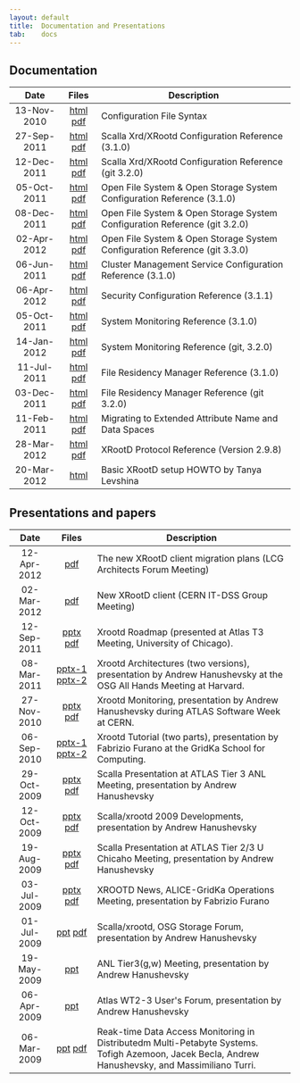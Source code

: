 ```yaml
---
layout: default
title:  Documentation and Presentations
tab:    docs
---
```


Documentation
-------------

|Date       |Files                                                                 |Description                                                                     |
|:---------:|:----------------------------------------------------------------------:|------------------------------------------------------------------------------|
|13-Nov-2010|[html](/doc/prod/Syntax_config.htm) [pdf](/doc/prod/Syntax_config.pdf)  |Configuration File Syntax                                                     |
|27-Sep-2011|[html](/doc/prod/xrd_config.htm) [pdf](/doc/prod/xrd_config.pdf)        |Scalla Xrd/XRootd Configuration Reference (3.1.0)                             |
|12-Dec-2011|[html](/doc/dev/xrd_config.htm) [pdf](/doc/dev/xrd_config.pdf)           |Scalla Xrd/XRootd Configuration Reference (git 3.2.0)                         |
|05-Oct-2011|[html](/doc/prod/ofs_config.htm) [pdf](/doc/prod/ofs_config.pdf)        |Open File System &amp; Open Storage System Configuration Reference (3.1.0)    |
|08-Dec-2011|[html](/doc/dev/ofs_config.htm) [pdf](/doc/dev/ofs_config.pdf)          |Open File System &amp; Open Storage System Configuration Reference (git 3.2.0) |
|02-Apr-2012|[html](/doc/dev-3.3.0/ofs_config.htm) [pdf](/doc/dev-3.3.0/ofs_config.pdf)          |Open File System &amp; Open Storage System Configuration Reference (git 3.3.0) |
|06-Jun-2011|[html](/doc/prod/cms_config.htm) [pdf](/doc/prod/cms_config.pdf)        |Cluster Management Service Configuration Reference (3.1.0)                    |
|06-Apr-2012|[html](/doc/prod/sec_config.htm) [pdf](/doc/prod/sec_config.pdf)        |Security Configuration Reference (3.1.1)                                      |
|05-Oct-2011|[html](/doc/prod/xrd_monitoring.htm) [pdf](/doc/prod/xrd_monitoring.pdf)|System Monitoring Reference (3.1.0)                                           |
|14-Jan-2012|[html](/doc/dev/xrd_monitoring.htm) [pdf](/doc/dev/xrd_monitoring.pdf)  |System Monitoring Reference (git, 3.2.0)                                       |
|11-Jul-2011|[html](/doc/prod/frm_config.htm) [pdf](/doc/prod/frm_config.pdf)        |File Residency Manager Reference (3.1.0)                                      |
|03-Dec-2011|[html](/doc/dev/frm_config.htm) [pdf](/doc/dev/frm_config.pdf)          |File Residency Manager Reference (git 3.2.0)                                  |
|11-Feb-2011|[html](/doc/prod/frm_migr.htm) [pdf](/doc/prod/frm_migr.pdf)            |Migrating to Extended Attribute Name and Data Spaces                          |
|28-Mar-2012|[html](/doc/prod/XRdv298.htm) [pdf](/doc/prod/XRdv298.pdf)              |XRootD Protocol Reference (Version 2.9.8)                                     |
|20-Mar-2012|[html](https://twiki.grid.iu.edu/bin/view/SoftwareTeam/HowToInstallXrootd)|Basic XRootD setup HOWTO by Tanya Levshina|
Presentations and papers
------------------------

|Date       |Files                                                                 |Description                                                       |
|:---------:|:--------------------------------------------------------------------:|------------------------------------------------------------------|
|12-Apr-2012|[pdf](/presentations/20120412_architects_forum_new_xrootd.pdf)|The new XRootD client migration plans (LCG Architects Forum Meeting)|
|02-Mar-2012|[pdf](/presentations/20120302_new_xrootd_client.pdf)|New XRootD client (CERN IT-DSS Group Meeting)|
|12-Sep-2011|[pptx](/presentations/Atlas-T3-1109.pptx) [pdf](/presentations/Atlas-T3-1109.pdf)|Xrootd Roadmap (presented at Atlas T3 Meeting, University of Chicago).|
|08-Mar-2011|[pptx-1](/presentations/OSGAHM_1103.Plenary.pptx) [pptx-2](/presentations/OSGAHM_1103.JointAC.pptx)|Xrootd Architectures (two versions), presentation by Andrew Hanushevsky at the OSG All Hands Meeting at Harvard.|
|27-Nov-2010|[pptx](/presentations/CERN101129.pptx) [pdf](/presentations/CERN101129.pdf)|Xrootd Monitoring, presentation by Andrew Hanushevsky during ATLAS Software Week at CERN.|
|06-Sep-2010|[pptx-1](/presentations/XrdTutorial.pptx) [pptx-2](/presentations/XrdTutorial_part2.pptx)|Xrootd Tutorial (two parts), presentation by Fabrizio Furano at the GridKa School for Computing.|
|29-Oct-2009|[pptx](/presentations/ATLAS_T3M_091029.pptx) [pdf](/presentations/ATLAS_T3M_091029.pdf)|Scalla Presentation at ATLAS Tier 3 ANL Meeting, presentation by Andrew Hanushevsky|
|12-Oct-2009|[pptx](/presentations/CERN_091012.pptx) [pdf](/presentations/CERN_091012.pdf)|Scalla/xrootd 2009 Developments, presentation by Andrew Hanushevsky|
|19-Aug-2009|[pptx](/presentations/ATLAS_T23_090819.pptx) [pdf](/presentations/ATLAS_T23_090819.pdf)|Scalla Presentation at ATLAS Tier 2/3 U Chicaho Meeting, presentation by Andrew Hanushevsky|
|03-Jul-2009|[pptx](/presentations/Furano_AliceGridKa03Jul09.pptx) [pdf](/presentations/Furano_AliceGridKa03Jul09.pdf)|XROOTD News, ALICE-GridKa Operations Meeting, presentation by Fabrizio Furano|
|01-Jul-2009|[ppt](/presentations/OSG_SF_090701.ppt) [pdf](/presentations/OSG_SF_090701.pdf)|Scalla/xrootd, OSG Storage Forum, presentation by Andrew Hanushevsky|
|19-May-2009|[ppt](presentations/ANL_Atlas0519.ppt)|ANL Tier3(g,w) Meeting, presentation by Andrew Hanushevsky|
|06-Apr-2009|[ppt](/presentations/AtlasUF090406.ppt)|Atlas WT2-3 User's Forum, presentation by Andrew Hanushevsky|
|06-Mar-2009|[ppt](/presentations/xrootd_monitoring.ppt) [pdf](/presentations/xrootd_monitoring.pdf)|Reak-time Data Access Monitoring in Distributedm Multi-Petabyte Systems. Tofigh Azemoon, Jacek Becla, Andrew Hanushevsky, and Massimiliano Turri.|

